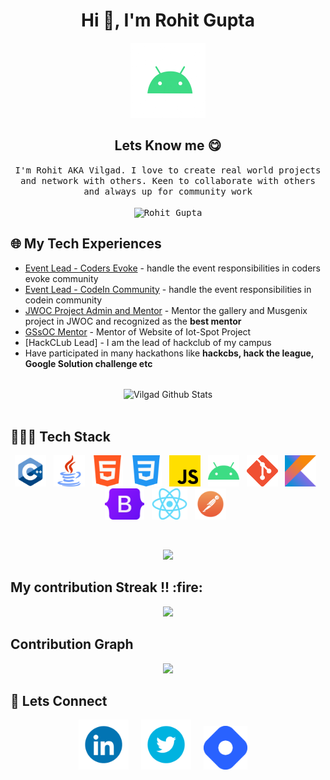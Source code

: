 <h1 align="center">Hi 👋, I'm Rohit Gupta</h1>

 <p align="center">
    <a href="https://github.com/vilgad"><img src="https://github.com/vilgad/vilgad/blob/main/output-onlinegiftools.gif" height="120px"/></a> 

  <h2 align="center"> Lets Know me 😋</h2>
  
  <p align="center" font>
  <samp>
I'm Rohit AKA Vilgad. I love to create real world projects and network with others. Keen to collaborate with others and always up for community work
  </samp><br><br>
   <samp>
     <img src="https://komarev.com/ghpvc/?username=vilgad" alt="Rohit Gupta" /> 
    </p>
  
  ## 🌐 My Tech Experiences
  - [Event Lead - Coders Evoke](https://github.com/Coders-Evoke-Community) - handle the event responsibilities in coders evoke community
  - [Event Lead - CodeIn Community](https://codeincommunity.tech/) - handle the event responsibilities in codein community
  - [JWOC Project Admin and Mentor](https://jwoc.tech/projects) - Mentor the gallery and Musgenix project in JWOC and recognized as the <strong> best mentor</strong> 
  - [GSsOC Mentor](https://github.com/prathimacode-hub/IoT-Spot) - Mentor of Website of Iot-Spot Project
  - [HackCLub Lead] - I am the lead of hackclub of my campus
  - Have participated in many hackathons like <strong>hackcbs, hack the league, Google Solution challenge etc</strong>
  <br/>
  <div align="center">

<img align="center" src="https://github-readme-stats.vercel.app/api?username=vilgad&show_icons=true&theme=tokyonight&border=true&count_private=true&title_color=64dd17&text_color=FFFFFF&icon_color=ff3d00&border_radius=15" alt="Vilgad Github Stats">
</div>
<br/>

<h2 align="left">🧑🏽‍💻 Tech Stack</h2>
<p align="center">
 <img alt="C++" src="https://github.com/vilgad/vilgad/blob/main/c++.png" height="50px"/>&nbsp;&nbsp;
 <img alt="Java" src="https://github.com/vilgad/vilgad/blob/main/java.png" height="50px"/>&nbsp;&nbsp;
 <img alt="HTML5" src="https://github.com/vilgad/vilgad/blob/main/html-5.png" height="50px"/>&nbsp;&nbsp;
 <img alt="CSS3" src="https://github.com/vilgad/vilgad/blob/main/css-3.png" height="50px"/>&nbsp;&nbsp;
 <img alt="JavaScript" src="https://github.com/vilgad/vilgad/blob/main/js.png" height="50px"/>&nbsp;&nbsp;
 <img alt="Android" src="https://github.com/vilgad/vilgad/blob/main/android.png" height="50px"/>&nbsp;&nbsp;
  <img alt="Git" src="https://github.com/vilgad/vilgad/blob/main/git.png" height="50px"/>&nbsp;&nbsp;
 <img alt="Kotlin" src="https://github.com/vilgad/vilgad/blob/main/Kotlin_Icon.png" height="50px"/>&nbsp;&nbsp;
 <img alt="Bootstrap" src="https://github.com/vilgad/vilgad/blob/main/Bootstrap.png" height="50px"/>&nbsp;&nbsp;
 <img alt="ReactJS" src="https://github.com/vilgad/vilgad/blob/main/Reactjs.png" height="50px"/>&nbsp;&nbsp;
 <img alt="Postman" src="https://github.com/vilgad/vilgad/blob/main/Postman.png" height="50px"/>&nbsp;&nbsp;
</p>
<br/>
<p align="center">
  <a href="#">
    <img src="https://github-readme-stats.vercel.app/api/top-langs/?username=vilgad&layout=compact&theme=tokyonight&title_color=64dd17&text_color=FFFFFF&border_radius=15" />
  </a>
</p>

<h2 align="left">My contribution Streak !! :fire:</h2> 
<p align="center">
  <a href="#">
    <img src="https://github-readme-streak-stats.herokuapp.com?user=vilgad&theme=dark&date_format=M%20j%5B%2C%20Y%5D"/>
  </a>
</p>

<h2 align="left">Contribution Graph</h2>
<p align="center">
  <a href="#">
    <img src="https://activity-graph.herokuapp.com/graph?username=vilgad&theme=github" height="300px"/>
  </a>
</p>

<h2 align="left">👻 Lets Connect</h2>
<p align="center">
  <a target="_blank"href="https://www.linkedin.com/in/rohit-gupta-230168205/"><img src="https://github.com/vilgad/vilgad/blob/main/linkedin.gif" height="80px"/></a>&nbsp;&nbsp;&nbsp;&nbsp;
  <a target="_blank"href="https://twitter.com/vilgad_/"><img src="https://github.com/vilgad/vilgad/blob/main/twitter.gif" height="80px"/></a>&nbsp;&nbsp;&nbsp;&nbsp;
  <a href="https://vilgad.hashnode.dev/"><img src="https://github.com/vilgad/vilgad/blob/main/hashnode.png" height="70px" /></a>&nbsp;&nbsp;&nbsp;&nbsp;
</p>
